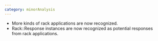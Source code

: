```yaml
---
category: minorAnalysis
---
```

* More kinds of rack applications are now recognized.
* Rack::Response instances are now recognized as potential responses from rack applications.
